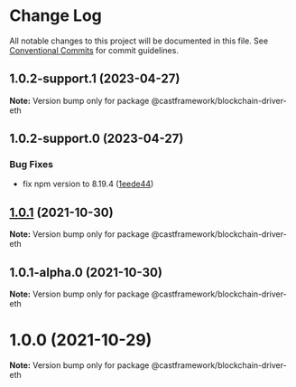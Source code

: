 # Change Log

All notable changes to this project will be documented in this file.
See [Conventional Commits](https://conventionalcommits.org) for commit guidelines.

## 1.0.2-support.1 (2023-04-27)

**Note:** Version bump only for package @castframework/blockchain-driver-eth

## 1.0.2-support.0 (2023-04-27)

### Bug Fixes

- fix npm version to 8.19.4 ([1eede44](https://github.com/castframework/gba/commit/1eede44eb2bd6d221c5ed3a6bc50cdd6a1c51847))

## [1.0.1](https://github.com/castframework/cast/compare/v1.0.1-alpha.0...v1.0.1) (2021-10-30)

**Note:** Version bump only for package @castframework/blockchain-driver-eth

## 1.0.1-alpha.0 (2021-10-30)

**Note:** Version bump only for package @castframework/blockchain-driver-eth

# 1.0.0 (2021-10-29)

**Note:** Version bump only for package @castframework/blockchain-driver-eth
